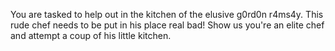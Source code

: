 You are tasked to help out in the kitchen of the elusive g0rd0n r4ms4y. This rude chef needs to be put in his place real bad! Show us you're an elite chef and attempt a coup of his little kitchen.
